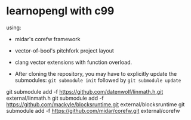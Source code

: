 # learnopengl with c99

using:
* midar's corefw framework
* vector-of-bool's pitchfork project layout
* clang vector extensions with function overload.

* After cloning the repository, you may have to explicitly update the submodules: `git submodule init` followed by `git submodule update`

git submodule add -f https://github.com/datenwolf/linmath.h.git external/linmath.h
git submodule add -f https://github.com/mackyle/blocksruntime.git external/blocksruntime
git submodule add -f https://github.com/midar/corefw.git external/corefw

